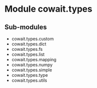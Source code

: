 Module cowait.types
===================

Sub-modules
-----------
* cowait.types.custom
* cowait.types.dict
* cowait.types.fs
* cowait.types.list
* cowait.types.mapping
* cowait.types.numpy
* cowait.types.simple
* cowait.types.type
* cowait.types.utils